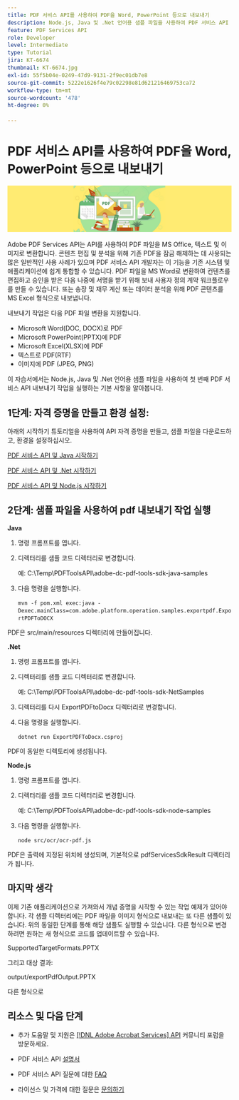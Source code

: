 ```yaml
---
title: PDF 서비스 API를 사용하여 PDF을 Word, PowerPoint 등으로 내보내기
description: Node.js, Java 및 .Net 언어용 샘플 파일을 사용하여 PDF 서비스 API 내보내기 작업을 실행하는 방법에 대해 알아봅니다
feature: PDF Services API
role: Developer
level: Intermediate
type: Tutorial
jira: KT-6674
thumbnail: KT-6674.jpg
exl-id: 55f5b04e-0249-47d9-9131-2f9ec01db7e8
source-git-commit: 5222e1626f4e79c02298e81d621216469753ca72
workflow-type: tm+mt
source-wordcount: '478'
ht-degree: 0%

---
```


# PDF 서비스 API를 사용하여 PDF을 Word, PowerPoint 등으로 내보내기

![PDF 영웅 이미지 만들기](assets/ExportPDF_hero.jpg)

Adobe PDF Services API는 API를 사용하여 PDF 파일을 MS Office, 텍스트 및 이미지로 변환합니다. 콘텐츠 편집 및 분석을 위해 기존 PDF을 잠금 해제하는 데 사용되는 많은 일반적인 사용 사례가 있으며 PDF 서비스 API 개발자는 이 기능을 기존 시스템 및 애플리케이션에 쉽게 통합할 수 있습니다. PDF 파일을 MS Word로 변환하여 컨텐츠를 편집하고 승인을 받은 다음 나중에 서명을 받기 위해 보내 사용자 정의 계약 워크플로우를 만들 수 있습니다. 또는 송장 및 재무 계산 또는 데이터 분석을 위해 PDF 콘텐츠를 MS Excel 형식으로 내보냅니다.

내보내기 작업은 다음 PDF 파일 변환을 지원합니다.

* Microsoft Word(DOC, DOCX)로 PDF
* Microsoft PowerPoint(PPTX)에 PDF
* Microsoft Excel(XLSX)에 PDF
* 텍스트로 PDF(RTF)
* 이미지에 PDF (JPEG, PNG)

이 자습서에서는 Node.js, Java 및 .Net 언어용 샘플 파일을 사용하여 첫 번째 PDF 서비스 API 내보내기 작업을 실행하는 기본 사항을 알아봅니다.

## 1단계: 자격 증명을 만들고 환경 설정:

아래의 시작하기 튜토리얼을 사용하여 API 자격 증명을 만들고, 샘플 파일을 다운로드하고, 환경을 설정하십시오.

[PDF 서비스 API 및 Java 시작하기](gettingstartedjava.md)

[PDF 서비스 API 및 .Net 시작하기](gettingstartednet.md)

[PDF 서비스 API 및 Node.js 시작하기](createpdffromhtml.md)

## 2단계: 샘플 파일을 사용하여 pdf 내보내기 작업 실행

**Java**

1. 명령 프롬프트를 엽니다.

1. 디렉터리를 샘플 코드 디렉터리로 변경합니다.

   예: C:\Temp\PDFToolsAPI\adobe-dc-pdf-tools-sdk-java-samples

1. 다음 명령을 실행합니다.

   `mvn -f pom.xml exec:java -Dexec.mainClass=com.adobe.platform.operation.samples.exportpdf.ExportPDFToDOCX`

PDF은 src/main/resources 디렉터리에 만들어집니다.

**.Net**

1. 명령 프롬프트를 엽니다.

1. 디렉터리를 샘플 코드 디렉터리로 변경합니다.

   예: C:\Temp\PDFToolsAPI\adobe-dc-pdf-tools-sdk-NetSamples

1. 디렉터리를 다시 ExportPDFtoDocx 디렉터리로 변경합니다.

1. 다음 명령을 실행합니다.

   `dotnet run ExportPDFToDocx.csproj`

PDF이 동일한 디렉토리에 생성됩니다.

**Node.js**

1. 명령 프롬프트를 엽니다.

1. 디렉터리를 샘플 코드 디렉터리로 변경합니다.

   예: C:\Temp\PDFToolsAPI\adobe-dc-pdf-tools-sdk-node-samples

1. 다음 명령을 실행합니다.

   `node src/ocr/ocr-pdf.js`

PDF은 출력에 지정된 위치에 생성되며, 기본적으로 pdfServicesSdkResult 디렉터리가 됩니다.

## 마지막 생각

이제 기존 애플리케이션으로 가져와서 개념 증명을 시작할 수 있는 작업 예제가 있어야 합니다. 각 샘플 디렉터리에는 PDF 파일을 이미지 형식으로 내보내는 또 다른 샘플이 있습니다. 위의 동일한 단계를 통해 해당 샘플도 실행할 수 있습니다. 다른 형식으로 변경하려면 원하는 새 형식으로 코드를 업데이트할 수 있습니다.

SupportedTargetFormats.PPTX

그리고 대상 결과:

output/exportPdfOutput.PPTX

다른 형식으로

## 리소스 및 다음 단계

* 추가 도움말 및 지원은 [[!DNL Adobe Acrobat Services] API](https://community.adobe.com/t5/document-cloud-sdk/bd-p/Document-Cloud-SDK?page=1&amp;sort=latest_replies&amp;filter=all) 커뮤니티 포럼을 방문하세요.

* PDF 서비스 API [설명서](https://www.adobe.com/go/pdftoolsapi_doc)

* PDF 서비스 API 질문에 대한 [FAQ](https://community.adobe.com/t5/document-cloud-sdk/faq-for-document-services-pdf-tools-api/m-p/10726197)

* 라이선스 및 가격에 대한 질문은 [문의하기](https://www.adobe.com/go/pdftoolsapi_requestform)
